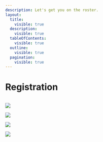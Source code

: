 ```yaml
---
description: Let's get you on the roster.
layout:
  title:
    visible: true
  description:
    visible: true
  tableOfContents:
    visible: true
  outline:
    visible: true
  pagination:
    visible: true
---
```


# Registration





<img src="../.gitbook/assets/splash-screen.png" alt="" data-size="original">

![](../.gitbook/assets/blank-reg.png)

![](../.gitbook/assets/complete-reg.png)

![](../.gitbook/assets/show-pw-reg.png)

![](../.gitbook/assets/empty-locker.jpeg)
